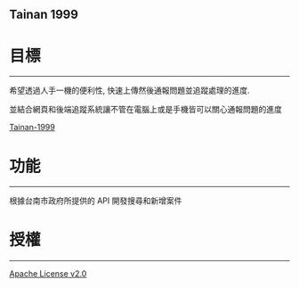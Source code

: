 ## Tainan 1999 ##

# 目標 #
---
希望透過人手一機的便利性, 快速上傳然後通報問題並追蹤處理的進度.

並結合網頁和後端追蹤系統讓不管在電腦上或是手機皆可以關心通報問題的進度

[Tainan-1999](http://1999.tainan.gov.tw/OpenCase.asp)

# 功能 #
---
根據台南市政府所提供的 API 開發搜尋和新增案件

# 授權 #
---
[Apache License v2.0](http://www.apache.org/licenses/LICENSE-2.0.html)
